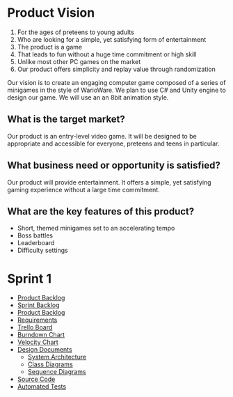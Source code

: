 # Product Vision
1. For the ages of preteens to young adults
2. Who are looking for a simple, yet satisfying form of entertainment
3. The product is a game
4. That leads to fun without a huge time commitment or high skill
5. Unlike most other PC games on the market
6. Our product offers simplicity and replay value through randomization

Our vision is to create an engaging computer game composed of a series of minigames in the style of WarioWare. We plan to use C# and Unity engine to design our game. We will use an an 8bit animation style.  

## What is the target market?

Our product is an entry-level video game. It will be designed to be appropriate and accessible for everyone, preteens and teens in particular. 

## What business need or opportunity is satisfied?

Our product will provide entertainment. It offers a simple, yet satisfying gaming experience without a large time commitment.

## What are the key features of this product?
* Short, themed minigames set to an accelerating tempo
* Boss battles
* Leaderboard
* Difficulty settings

# Sprint 1

* [Product Backlog]()
* [Sprint Backlog]()
* [Product Backlog]()
* [Requirements]()
* [Trello Board]()
* [Burndown Chart]()
* [Velocity Chart]()
* [Design Documents]()
    * [System Architecture]()
    * [Class Diagrams]()
    * [Sequence Diagrams]()
* [Source Code]()
* [Automated Tests]()
